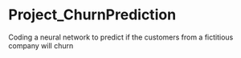 # Project_ChurnPrediction
Coding a neural network to predict if the customers from a fictitious company will churn
